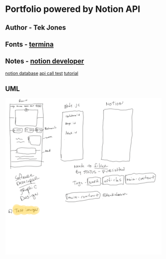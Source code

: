 # Portfolio powered by Notion API

## Author - Tek Jones

## Fonts - [termina](https://fonts.adobe.com/fonts/termina#fonts-section)

## Notes - [notion developer](https://developers.notion.com/reference/get-page)
  [notion database](https://www.notion.so/7a7fedddcd334c719c4b264a5587237c?v=7b8bd30928864c57be3dcb622e253c84)
  [api call test](https://okizoo.postman.co/workspace/My-Workspace~98d1d418-ef9d-4332-8e99-45989cc63c39/request/create?requestId=03bcf791-f845-4428-a652-0be62da2a2f5)
  [tutorial](https://www.youtube.com/watch?v=pKN0ppku7ak&list=LL&index=2&t=904s)


  ## UML
  ![UML](MVC.png)